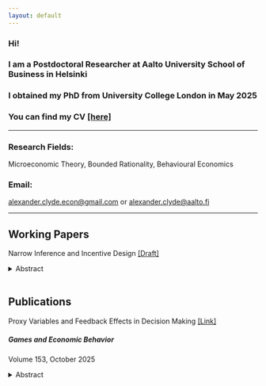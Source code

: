 ```yaml
---
layout: default
---
```


### Hi!
### I am a Postdoctoral Researcher at Aalto University School of Business in Helsinki
### I obtained my PhD from University College London in May 2025
### You can find my CV [[here]](Documents/Alexander_Clyde_CV.pdf)

* * *

### **Research Fields:**
 
Microeconomic Theory, Bounded Rationality, Behavioural Economics

### **Email:** 

<a href="mailto:alexander.clyde.econ@gmail.com">alexander.clyde.econ@gmail.com </a> or <a href="alexander.clyde@aalto.fi">alexander.clyde@aalto.fi </a>

* * *
## **Working Papers**

Narrow Inference and Incentive Design [[Draft]](Documents/JMP_Narrow_Inference.pdf)
<details align="justify">
<summary>Abstract</summary>
<br>
There is evidence that people struggle to do causal inference in complex multidimensional environments. This paper explores the consequences of this in a principal-agent setting. A principal chooses a mechanism to screen an agent. The agent makes choices on multiple dimensions, and infers the effect of each action separately without properly controlling for the other actions. I fully characterize the principal’s optimal mechanism when facing an agent who does such `narrow' inference, and contrast it with their optimal mechanism when the agent is fully rational. I demonstrate when the principal can exploit narrow inference and in what cases they lose out.
</details>

<br>

## **Publications**

Proxy Variables and Feedback Effects in Decision Making [[Link]](https://www.sciencedirect.com/science/article/pii/S0899825625001010)

##### Games and Economic Behavior
Volume 153, October 2025

<details align="justify">
<summary>Abstract</summary>
<br>
When using data, an analyst often only has access to proxies of the true variables. I propose a framework that models decision makers who naively assume potentially noisy proxy variables are perfect measurements. Due to feedback from choices into data, a notion of equilibrium is required to close the model. I illustrate the concept with applications to policing/crime and market entry. In these applications, we see that very small imperfections in the proxy variable can lead to large distortions in beliefs. I show that the set of strategies that can arise as equilibria with arbitrarily close to perfect measurement coincides with a version of Self-Confirming Equilibrium.
</details>
